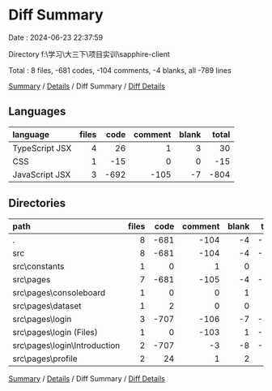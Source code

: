 # Diff Summary

Date : 2024-06-23 22:37:59

Directory f:\\学习\\大三下\\项目实训\\sapphire-client

Total : 8 files,  -681 codes, -104 comments, -4 blanks, all -789 lines

[Summary](results.md) / [Details](details.md) / Diff Summary / [Diff Details](diff-details.md)

## Languages
| language | files | code | comment | blank | total |
| :--- | ---: | ---: | ---: | ---: | ---: |
| TypeScript JSX | 4 | 26 | 1 | 3 | 30 |
| CSS | 1 | -15 | 0 | 0 | -15 |
| JavaScript JSX | 3 | -692 | -105 | -7 | -804 |

## Directories
| path | files | code | comment | blank | total |
| :--- | ---: | ---: | ---: | ---: | ---: |
| . | 8 | -681 | -104 | -4 | -789 |
| src | 8 | -681 | -104 | -4 | -789 |
| src\\constants | 1 | 0 | 1 | 0 | 1 |
| src\\pages | 7 | -681 | -105 | -4 | -790 |
| src\\pages\\consoleboard | 1 | 0 | 0 | 1 | 1 |
| src\\pages\\dataset | 1 | 2 | 0 | 0 | 2 |
| src\\pages\\login | 3 | -707 | -106 | -7 | -820 |
| src\\pages\\login (Files) | 1 | 0 | -103 | 1 | -102 |
| src\\pages\\login\\Introduction | 2 | -707 | -3 | -8 | -718 |
| src\\pages\\profile | 2 | 24 | 1 | 2 | 27 |

[Summary](results.md) / [Details](details.md) / Diff Summary / [Diff Details](diff-details.md)